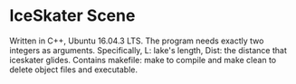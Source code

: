 # IceSkater Scene
Written in C++, Ubuntu 16.04.3 LTS. The program needs exactly two integers as arguments. Specifically, L: lake's length, Dist: the distance that iceskater glides. Contains makefile: make to compile and make clean to delete object files and executable.
